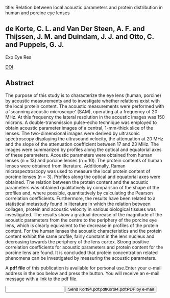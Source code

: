 title: Relation between local acoustic parameters and protein distribution in human and porcine eye lenses

## de Korte, C. L. and Van Der Steen, A. F. and Thijssen, J. M. and Duindam, J. J. and Otto, C. and Puppels, G. J.
Exp Eye Res

<a href="https://doi.org/10.1006/exer.1994.1147">DOI</a>

## Abstract
The purpose of this study is to characterize the eye lens (human, porcine) by acoustic measurements and to investigate whether relations exist with the local protein content. The acoustic measurements were performed with a 'scanning acoustic microscope' (SAM), operating at a frequency of 20 MHz. At this frequency the lateral resolution in the acoustic images was 150 microns. A double-transmission pulse-echo technique was employed to obtain acoustic parameter images of a central, 1-mm-thick slice of the lenses. The two-dimensional images were derived by ultrasonic spectroscopy displaying the ultrasound velocity, the attenuation at 20 MHz and the slope of the attenuation coefficient between 17 and 23 MHz. The images were summarized by profiles along the optical and equatorial axes of these parameters. Acoustic parameters were obtained from human lenses (n = 13) and porcine lenses (n = 10). The protein contents of human lenses were obtained from literature. Additionally, Raman microspectroscopy was used to measure the local protein content of porcine lenses (n = 3). Profiles along the optical and equatorial axes were obtained. The relation between the protein content and the acoustic parameters was obtained qualitatively by comparison of the shape of the profiles and, where possible, quantitatively by calculating the Pearson correlation coefficients. Furthermore, the results have been related to a statistical metastudy found in literature in which the relation between collagen, protein and acoustic velocity in various biological tissues was investigated. The results show a gradual decrease of the magnitude of the acoustic parameters from the centre to the periphery of the porcine eye lens, which is clearly equivalent to the decrease in profiles of the protein content. For the human lenses the acoustic characteristics and the protein content exhibit the same profile, fairly constant in the lens nucleus and decreasing towards the periphery of the lens cortex. Strong positive correlation coefficients for acoustic parameters and protein content for the porcine lens are found. It is concluded that protein concentration related phenomena can be investigated by measuring the acoustic parameters.

A <b>pdf file</b> of this publication is available for personal use.Enter your e-mail address in the box below and press the button. You will receive an e-mail message with a link to the pdf file.
<form action="sender.php">  <input type="text" name="email">  <input type="submit" value="Send Kort94.pdf:pdfKort94.pdf:PDF by e-mail"></form>